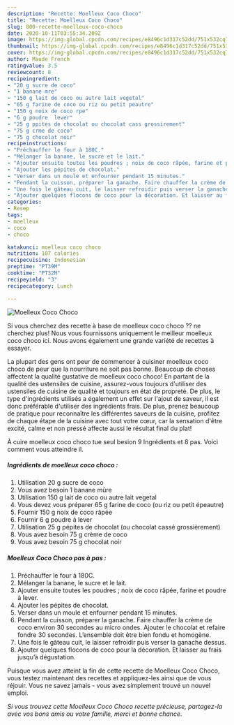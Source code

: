 ```yaml
---
description: "Recette: Moelleux Coco Choco"
title: "Recette: Moelleux Coco Choco"
slug: 800-recette-moelleux-coco-choco
date: 2020-10-11T03:55:34.209Z
image: https://img-global.cpcdn.com/recipes/e8496c1d317c52dd/751x532cq70/moelleux-coco-choco-photo-principale-de-la-recette.jpg
thumbnail: https://img-global.cpcdn.com/recipes/e8496c1d317c52dd/751x532cq70/moelleux-coco-choco-photo-principale-de-la-recette.jpg
cover: https://img-global.cpcdn.com/recipes/e8496c1d317c52dd/751x532cq70/moelleux-coco-choco-photo-principale-de-la-recette.jpg
author: Maude French
ratingvalue: 3.5
reviewcount: 8
recipeingredient:
- "20 g sucre de coco"
- "1 banane mre"
- "150 g lait de coco ou autre lait vegetal"
- "65 g farine de coco ou riz ou petit peautre"
- "150 g noix de coco rpe"
- "6 g poudre  lever"
- "25 g ppites de chocolat ou chocolat cass grossirement"
- "75 g crme de coco"
- "75 g chocolat noir"
recipeinstructions:
- "Préchauffer le four à 180C."
- "Mélanger la banane, le sucre et le lait."
- "Ajouter ensuite toutes les poudres ; noix de coco râpée, farine et poudre à lever."
- "Ajouter les pépites de chocolat."
- "Verser dans un moule et enfourner pendant 15 minutes."
- "Pendant la cuisson, préparer la ganache. Faire chauffer la crème de coco environ 30 secondes au micro ondes. Ajouter le chocolat et refaire fondre 30 secondes. L’ensemble doit être bien fondu et homogène."
- "Une fois le gâteau cuit, le laisser refroidir puis verser la ganache dessus."
- "Ajouter quelques flocons de coco pour la décoration. Et laisser au frais jusqu’à dégustation."
categories:
- Resep
tags:
- moelleux
- coco
- choco

katakunci: moelleux coco choco 
nutrition: 107 calories
recipecuisine: Indonesian
preptime: "PT39M"
cooktime: "PT32M"
recipeyield: "3"
recipecategory: Lunch

---
```



![Moelleux Coco Choco](https://img-global.cpcdn.com/recipes/e8496c1d317c52dd/751x532cq70/moelleux-coco-choco-photo-principale-de-la-recette.jpg)

Si vous cherchez des recette à base de moelleux coco choco ?? ne cherchez plus! Nous vous fournissons uniquement le meilleur moelleux coco choco ici. Nous avons également une grande variété de recettes à essayer.

La plupart des gens ont peur de commencer à cuisiner moelleux coco choco de peur que la nourriture ne soit pas bonne. Beaucoup de choses affectent la qualité gustative de moelleux coco choco! En partant de la qualité des ustensiles de cuisine, assurez-vous toujours d'utiliser des ustensiles de cuisine de qualité et toujours en état de propreté. De plus, le type d'ingrédients utilisés a également un effet sur l'ajout de saveur, il est donc préférable d'utiliser des ingrédients frais. De plus, prenez beaucoup de pratique pour reconnaître les différentes saveurs de la cuisine, profitez de chaque étape de la cuisine avec tout votre cœur, car la sensation d'être excité, calme et non pressé affecte aussi le résultat final du plat!

<!--inarticleads1-->

À cuire moelleux coco choco tue seul besion 9 Ingrédients et 8 pas. Voici comment vous atteindre il.

##### Ingrédients de moelleux coco choco :

1. Utilisation 20 g sucre de coco
1. Vous avez besoin 1 banane mûre
1. Utilisation 150 g lait de coco ou autre lait vegetal
1. Vous devez vous préparer 65 g farine de coco (ou riz ou petit épeautre)
1. Fournir 150 g noix de coco râpée
1. Fournir 6 g poudre à lever
1. Utilisation 25 g pépites de chocolat (ou chocolat cassé grossièrement)
1. Vous avez besoin 75 g crème de coco
1. Vous avez besoin 75 g chocolat noir




<!--inarticleads2-->

##### Moelleux Coco Choco pas à pas :

1. Préchauffer le four à 180C.
1. Mélanger la banane, le sucre et le lait.
1. Ajouter ensuite toutes les poudres ; noix de coco râpée, farine et poudre à lever.
1. Ajouter les pépites de chocolat.
1. Verser dans un moule et enfourner pendant 15 minutes.
1. Pendant la cuisson, préparer la ganache. Faire chauffer la crème de coco environ 30 secondes au micro ondes. Ajouter le chocolat et refaire fondre 30 secondes. L’ensemble doit être bien fondu et homogène.
1. Une fois le gâteau cuit, le laisser refroidir puis verser la ganache dessus.
1. Ajouter quelques flocons de coco pour la décoration. Et laisser au frais jusqu’à dégustation.




<!--inarticleads1-->

<p>
Puisque vous avez atteint la fin de cette recette de Moelleux Coco Choco, vous testez maintenant des recettes et appliquez-les ainsi que de vous réjouir. Vous ne savez jamais - vous avez simplement trouvé un nouvel emploi.
</p>

<p>
<i>Si vous trouvez cette Moelleux Coco Choco recette précieuse, partagez-la avec vos bons amis ou votre famille, merci et bonne chance.</i>
</p>
